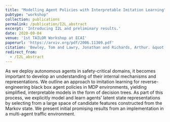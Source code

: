 ```yaml
---
title: "Modelling Agent Policies with Interpretable Imitation Learning"
pubtype: "workshop"
collection: publications
permalink: /publication/I2L_abstract
excerpt: 'Introducing I2L and preliminary results.'
date: 2020-09-04
venue: '1st TAILOR Workshop at ECAI'
paperurl: 'https://arxiv.org/pdf/2006.11309.pdf'
citation: 'Bewley, Tom and Lawry, Jonathan and Richards, Arthur. &quot;Modelling Agent Policies with Interpretable Imitation Learning.&quot; <i>1st TAILOR Workshop at ECAI</i>. 2020.'
redirect_from: 
  - /I2L_abstract
---
```

As we deploy autonomous agents in safety-critical domains, it becomes important to develop an understanding of their internal mechanisms and representations. We outline an approach to imitation learning for reverse-engineering black box agent policies in MDP environments, yielding simplified, interpretable models in the form of decision trees. As part of this process, we explicitly model and learn agents’ latent state representations by selecting from a large space of candidate features constructed from the Markov state. We present initial promising results from an implementation in a multi-agent traffic environment.
